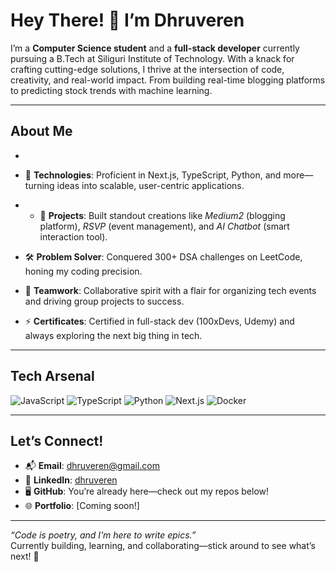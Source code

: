 # Hey There! 👋 I’m Dhruveren

I’m a **Computer Science student** and a **full-stack developer** currently pursuing a B.Tech at Siliguri Institute of Technology. With a knack for crafting cutting-edge solutions, I thrive at the intersection of code, creativity, and real-world impact. From building real-time blogging platforms to predicting stock trends with machine learning.

---

## About Me

- 

- 🌟 **Technologies**: Proficient in Next.js, TypeScript, Python, and more—turning ideas into scalable, user-centric applications.
- - 🚀 **Projects**: Built standout creations like *Medium2* (blogging platform), *RSVP* (event management), and *AI Chatbot* (smart interaction tool).
- 🛠️ **Problem Solver**: Conquered 300+ DSA challenges on LeetCode, honing my coding precision.
- 🎯 **Teamwork**: Collaborative spirit with a flair for organizing tech events and driving group projects to success.
- ⚡ **Certificates**: Certified in full-stack dev (100xDevs, Udemy) and always exploring the next big thing in tech.

---

## Tech Arsenal

![JavaScript](https://img.shields.io/badge/-JavaScript-F7DF1E?style=flat&logo=javascript&logoColor=black)
![TypeScript](https://img.shields.io/badge/-TypeScript-3178C6?style=flat&logo=typescript&logoColor=white)
![Python](https://img.shields.io/badge/-Python-3776AB?style=flat&logo=python&logoColor=white)
![Next.js](https://img.shields.io/badge/-Next.js-000000?style=flat&logo=next.js&logoColor=white)
![Docker](https://img.shields.io/badge/-Docker-2496ED?style=flat&logo=docker&logoColor=white)

---

## Let’s Connect!

- 📬 **Email**: [dhruveren@gmail.com](mailto:dhruveren@gmail.com)
- 💼 **LinkedIn**: [dhruveren](https://www.linkedin.com/in/dhruveren/)
- 🖥️ **GitHub**: You’re already here—check out my repos below!
- 🌐 **Portfolio**: [Coming soon!]

---

*“Code is poetry, and I’m here to write epics.”*  
Currently building, learning, and collaborating—stick around to see what’s next! 🚀

